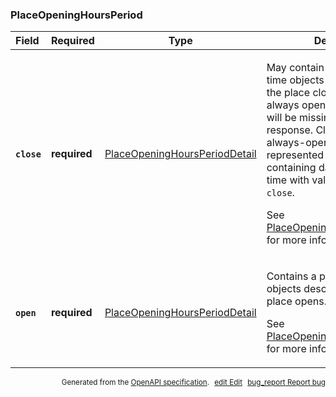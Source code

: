 <!--- This is a generated file, do not edit! -->
<!--- [START maps_http_schema_placeopeninghoursperiod] -->
<h3 class="schema-object" id="PlaceOpeningHoursPeriod">PlaceOpeningHoursPeriod</h3>

| Field                                                                                                      | Required     | Type                                                                                            | Description                                                                                                                                                                                                                                                                                                                                                                                                                                                                                           |
| :--------------------------------------------------------------------------------------------------------- | ------------ | ----------------------------------------------------------------------------------------------- | ----------------------------------------------------------------------------------------------------------------------------------------------------------------------------------------------------------------------------------------------------------------------------------------------------------------------------------------------------------------------------------------------------------------------------------------------------------------------------------------------------- |
| <h4 id="PlaceOpeningHoursPeriod-close" class="add-link schema-object-property-key"><code>close</code></h4> | **required** | [PlaceOpeningHoursPeriodDetail](#PlaceOpeningHoursPeriodDetail "PlaceOpeningHoursPeriodDetail") | <div class="ref-property-description"><p>May contain a pair of day and time objects describing when the place closes. If a place is always open, the close section will be missing from the response. Clients can rely on always-open being represented as an open period containing day with value <code>0</code> and time with value <code>0000</code>, and no <code>close</code>.</p><p>See <a href="#PlaceOpeningHoursPeriodDetail">PlaceOpeningHoursPeriodDetail</a> for more information.</div> |
| <h4 id="PlaceOpeningHoursPeriod-open" class="add-link schema-object-property-key"><code>open</code></h4>   | **required** | [PlaceOpeningHoursPeriodDetail](#PlaceOpeningHoursPeriodDetail "PlaceOpeningHoursPeriodDetail") | <div class="ref-property-description"><p>Contains a pair of day and time objects describing when the place opens.</p><p>See <a href="#PlaceOpeningHoursPeriodDetail">PlaceOpeningHoursPeriodDetail</a> for more information.</div>                                                                                                                                                                                                                                                                    |

<p style="text-align: right; font-size: smaller;">Generated from the <a class="gc-analytics-event" data-category="GMP" data-label="openapi-github" href="https://github.com/googlemaps/openapi-specification" title="Google Maps Platform OpenAPI Specification" class="external">OpenAPI specification</a>.
<a class="gc-analytics-event" data-category="GMP" data-label="openapi-github-maps-http-schema-placeopeninghoursperiod" data-action="edit" style="margin-left: 5px;" href="https://github.com/googlemaps/openapi-specification/blob/main/specification/schemas/PlaceOpeningHoursPeriod.yml" title="Edit on GitHub"><span class="material-icons">edit</span> Edit</a>
<a class="gc-analytics-event" data-category="GMP" data-label="openapi-github-maps-http-schema-placeopeninghoursperiod" data-action="bug" style="margin-left: 5px;" href="https://github.com/googlemaps/openapi-specification/issues/new?assignees=&labels=type%3A+bug%2C+triage+me&template=bug_report.md&title=[schemas] Bug - PlaceOpeningHoursPeriod" title="File bug for schemas on GitHub"><span class="material-icons">bug_report</span> Report bug</a>
</p>

<!--- [END maps_http_schema_placeopeninghoursperiod] -->
